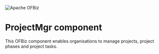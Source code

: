 <img src="https://s.apache.org/erwn1" alt="Apache OFBiz" />

# ProjectMgr component
This OFBiz component enables organisations to manage projects, project phases and project tasks.

